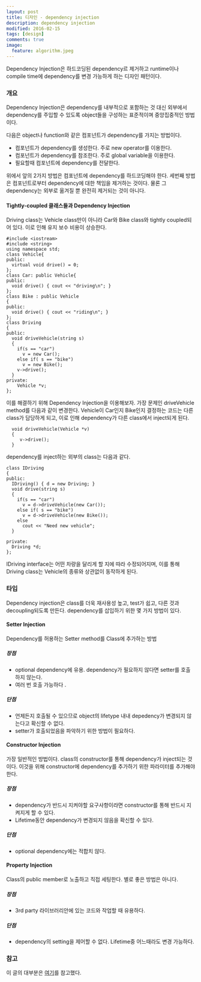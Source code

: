 ```yaml
---
layout: post
title: 디자인 - dependency injection
description: dependency injection
modified: 2016-02-15
tags: [design]
comments: true
image:
  feature: algorithm.jpeg
---
```

Dependency Injection은 하드코딩된 dependency르 제거하고 runtime이나 compile time에 dependency를 변경 가능하게 하는 디자인 패턴이다. 

### 개요

Dependency Injection은 dependency를 내부적으로 포함하는 것 대신 외부에서 dependency를 주입할 수 있도록 object들을 구성하는 표준적이며 중앙집중적인 방법이다. 

다음은 object나 function와 같은 컴포넌트가 dependency를 가지는 방법이다. 

- 컴포넌트가 dependency를 생성한다. 주로 new operator를 이용한다. 
- 컴포넌트가 dependency를 참조한다. 주로 global variable을 이용한다. 
- 필요할때 컴포넌트에 dependency를 전달한다. 

위에서 앞의 2가지 방법은 컴포넌트에 dependency를 하드코딩해야 한다. 세번째 방법은 컴포넌트로부터 dependency에 대한 책임을 제거하는 것이다. 물론 그 dependency는 외부로 옮겨질 뿐 완전히 제거되는 것이 아니다. 


#### Tightly-coupled 클래스들과 Dependency Injection

Driving class는 Vehicle class만이 아니라 Car와 Bike class와 tightly coupled되어 있다. 이로 인해 유지 보수 비용이 상승한다. 

```
#include <iostream>
#include <string>
using namespace std;
class Vehicle{
public:
  virtual void drive() = 0;
};
class Car: public Vehicle{
public:
  void drive() { cout << "driving\n"; }
};
class Bike : public Vehicle
{
public:
  void drive() { cout << "riding\n"; }
};
class Driving
{
public:
  void driveVehicle(string s)
  {
    if(s == "car")
      v = new Car();
    else if( s == "bike")
      v = new Bike();
    v->drive();
  }
private:
    Vehicle *v;
};
```

이를 해결하기 위해 Dependency Injection을 이용해보자. 가장 문제인 driveVehicle method를 다음과 같이 변경한다. Vehicle이 Car인지 Bike인지 결정하는 코드는 다른 class가 담당하게 되고, 이로 인해 dependency가 다른 class에서 inject되게 된다. 

```
  void driveVehicle(Vehicle *v)
  {
     v->drive();
  }

```

dependency를 inject하는 외부의 class는 다음과 같다. 

```
class IDriving
{
public:
  IDriving() { d = new Driving; }
  void drive(string s)
  {
    if(s == "car")
      v = d->driveVehicle(new Car());
    else if( s == "bike")
      v = d->driveVehicle(new Bike());
    else 
      cout << "Need new vehicle";
  }

private:
  Driving *d;
};
```
IDriving interface는 어떤 차량을 달리게 할 지에 따라 수정되어지며, 이를 통해 Driving class는 Vehicle의 종류와 상관없이 동작하게 된다. 

### 타입 

Dependency injection은 class를 더욱 재사용성 높고, test가 쉽고, 다른 것과 decoupling되도록 만든다. dependency를 삽입하기 위한 몇 가지 방법이 있다. 

#### Setter Injection

Dependency를 허용하는 Setter method를 Class에 추가하는 방법

##### 장점

- optional dependency에 유용. dependency가 필요하지 않다면 setter를 호출하지 않는다. 
- 여러 번 호출 가능하다 .

##### 단점

- 언제든지 호출될 수 있으므로 object의 lifetype 내내 depedency가 변경되지 않는다고 확신할 수 없다.  
- setter가 호출되었음을 파악하기 위한 방법이 필요하다. 

#### Constructor Injection 

가장 일반적인 방법이다. class의 constructor를 통해 dependency가 inject되는 것이다. 이것을 위해 constructor에 dependency를 추가하기 위한 파라미터를 추가해야 한다. 

##### 장점

- dependency가 반드시 지켜야할 요구사항이라면 constructor를 통해 반드시 지켜지게 할 수 있다. 
- Lifetime동안 dependency가 변경되지 않음을 확신할 수 있다. 

##### 단점

- optional dependency에는 적합치 않다. 

#### Property Injection

Class의 public member로 노출하고 직접 세팅한다. 별로 좋은 방법은 아니다. 

##### 장점

- 3rd party 라이브러리안에 있는 코드와 작업할 때 유용하다. 

##### 단점

- dependency의 setting을 제어할 수 없다. Lifetime중 어느때라도 변경 가능하다. 

### 참고 

이 글의 대부분은 [여기](http://www.bogotobogo.com/DesignPatterns/Dependency_Injection_Design_Pattern_Inversion_Of_Control_IoC.php)를 참고했다. 


